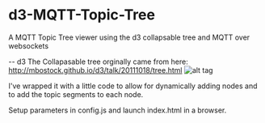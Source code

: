d3-MQTT-Topic-Tree
==================

A MQTT Topic Tree viewer using the d3 collapsable tree and MQTT over websockets

-- d3
The Collapasable tree orginally came from here:
http://mbostock.github.io/d3/talk/20111018/tree.html
![alt tag](https://raw.githubusercontent.com//jayharper/d3-MQTT-Topic-Tree/master/screenshot.png)

I've wrapped it with a little code to allow for dynamically adding nodes and to add the topic segments to each node.

Setup parameters in config.js and launch index.html in a browser.


